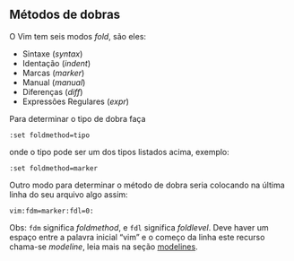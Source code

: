 Métodos de dobras
------------------

O Vim tem seis modos *fold*, são eles:

- Sintaxe (*syntax*)
- Identação (*indent*)
- Marcas (*marker*)
- Manual (*manual*)
- Diferenças (*diff*)
- Expressões Regulares (*expr*)

Para determinar o tipo de dobra faça
```
:set foldmethod=tipo
```
onde o tipo pode ser um dos tipos listados acima, exemplo:
```
:set foldmethod=marker
```
Outro modo para determinar o método de dobra seria colocando na última
linha do seu arquivo algo assim:
```
vim:fdm=marker:fdl=0:
```

Obs: `fdm` significa *foldmethod*, e `fdl` significa
*foldlevel*. Deve haver um espaço entre a palavra inicial
“vim” e o começo da linha este recurso chama-se *modeline*,
leia mais na seção [modelines](../capitulo_2/modelines.md).
